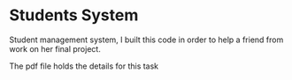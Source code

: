 # Students System

Student management system, I built this code in order to help a friend from work on her final project.

The pdf file holds the details for this task
